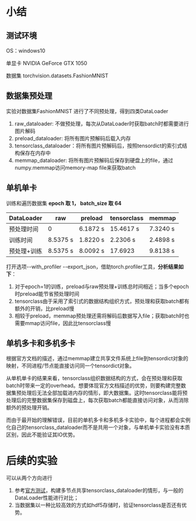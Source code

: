 # 小结

## 测试环境
OS：windows10 

单显卡 NVIDIA GeForce GTX 1050 

数据集 torchvision.datasets.FashionMNIST

## 数据集预处理

实验对数据集FashionMNIST 进行了不同预处理，得到四类DataLoader

1. raw_dataloader: 不做预处理，每次从DataLoader时获取batch时都需要进行图片解码
2. preload_dataloader: 将所有图片预解码后载入内存
3. tensorclass_dataloader：将所有图片预解码后，按照tensordict的索引式结构保存在内存中
4. memmap_dataloader: 将所有图片预解码后保存到硬盘上的file，通过numpy.memmap访问memory-map file来获取batch

## 单机单卡

训练和遍历数据集 **epoch 取 1， batch_size 取 64**

| DataLoader  | raw      | preload  | tensorclass | memmap   |
| ----------- | -------- | -------- | ----------- | -------- |
| 预处理时间  | 0        | 6.1872 s | 15.4617 s   | 7.3240 s |
| 训练时间    | 8.5375 s | 1.8220 s | 2.2306 s    | 2.4898 s |
| 预处理+训练 | 8.5375 s | 8.0092 s | 17.6923     | 9.8138 s |

 打开选项--with_profiler --export_json，借助torch.profiler工具，**分析结果如下**：

1. 对于epoch=1的训练，preload与raw预处理+训练总时间相近；当多个epoch时preload能节省预处理时间
2. tensorclass由于采用了索引式的数据结构组织方式，预处理和获取batch都有额外的开销，比preload慢
3. 相较于preload，memmap预处理还需将解码后数据写入file；获取batch时也需要mmap访问file，因此比tensorclass慢

## 单机多卡和多机多卡

根据官方文档的描述，通过memmap建立共享文件系统上file到tensordict对象的映射，不同进程/节点能直接访问同一个tensordict对象。

从单机单卡的结果来看，tensorclass组织数据结构的方式，会在预处理和获取batch时带来一定的overhead。想要体现官方文档描述的优势，则要构建完整数据集预处理后无法全部加载进内存的情形，即大数据集。这时tensorclass能将预处理后的完整数据集保存到磁盘上，每次获取batch都能直接访问对象，从而消除额外的预处理开销。

而由于最开始的理解错误，目前的单机多卡和多机多卡实验中，每个进程都会实例化自己的tensorclass_dataloader而不是共用一个对象，与单机单卡实验没有本质区别，因此不能验证其IO优势。

# 后续的实验

可以从两个方向进行

1. 参考[官方测试](https://github.com/pytorch/tensordict/blob/main/benchmarks/distributed/dataloading.py)，构建多节点共享tensorclass_dataloader的情形，与一般的DataLoader性能进行对比；
2. 当数据集以一种比较高效的方式如hdf5存储时，验证tensorclass是否还有优势。

